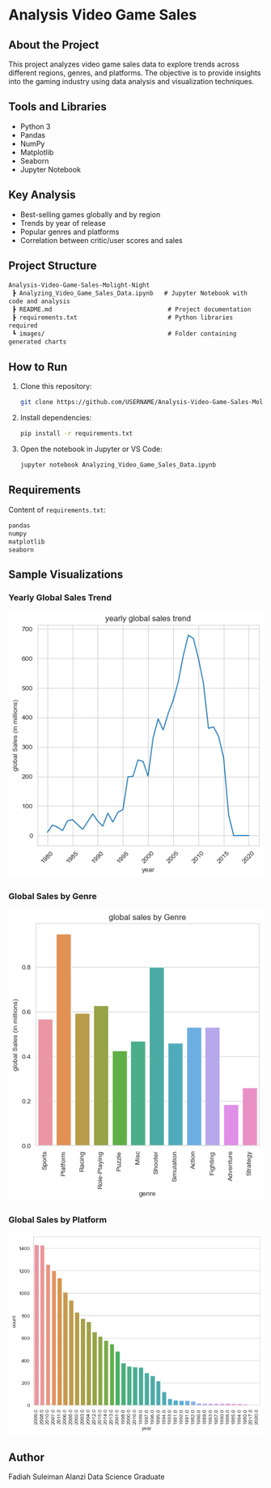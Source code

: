 # Analysis Video Game Sales 

## About the Project
This project analyzes video game sales data to explore trends across different regions, genres, and platforms.
The objective is to provide insights into the gaming industry using data analysis and visualization techniques.

## Tools and Libraries
- Python 3
- Pandas
- NumPy
- Matplotlib
- Seaborn
- Jupyter Notebook

## Key Analysis
- Best-selling games globally and by region
- Trends by year of release
- Popular genres and platforms
- Correlation between critic/user scores and sales

## Project Structure
```
Analysis-Video-Game-Sales-Molight-Night
 ┣ Analyzing_Video_Game_Sales_Data.ipynb   # Jupyter Notebook with code and analysis
 ┣ README.md                                # Project documentation
 ┣ requirements.txt                         # Python libraries required
 ┗ images/                                  # Folder containing generated charts
```

## How to Run
1. Clone this repository:
   ```bash
   git clone https://github.com/USERNAME/Analysis-Video-Game-Sales-Molight-Night.git
   ```
2. Install dependencies:
   ```bash
   pip install -r requirements.txt
   ```
3. Open the notebook in Jupyter or VS Code:
   ```bash
   jupyter notebook Analyzing_Video_Game_Sales_Data.ipynb
   ```

## Requirements
Content of `requirements.txt`:
```
pandas
numpy
matplotlib
seaborn
```

## Sample Visualizations

### Yearly Global Sales Trend
![Yearly Global Sales](yearly_global_sales.png)

### Global Sales by Genre
![Sales by Genre](sales_by_genre.png)

### Global Sales by Platform
![Sales by Platform](sales_by_platform.png)


## Author
Fadiah Suleiman Alanzi
Data Science Graduate
